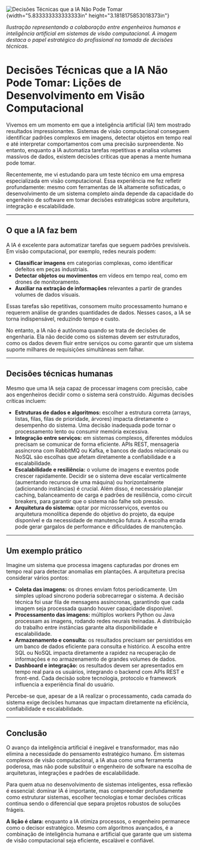 ![Decisões Técnicas que a IA Não Pode Tomar](c:\dev\personal_articles\md\media/media/rId9.png){width="5.833333333333333in" height="3.1818175853018373in"}

*Ilustração representando a colaboração entre engenheiros humanos e inteligência artificial em sistemas de visão computacional. A imagem destaca o papel estratégico do profissional na tomada de decisões técnicas.*

# Decisões Técnicas que a IA Não Pode Tomar: Lições de Desenvolvimento em Visão Computacional

Vivemos em um momento em que a inteligência artificial (IA) tem mostrado resultados impressionantes. Sistemas de visão computacional conseguem identificar padrões complexos em imagens, detectar objetos em tempo real e até interpretar comportamentos com uma precisão surpreendente. No entanto, enquanto a IA automatiza tarefas repetitivas e analisa volumes massivos de dados, existem decisões críticas que apenas a mente humana pode tomar.

Recentemente, me vi estudando para um teste técnico em uma empresa especializada em visão computacional. Essa experiência me fez refletir profundamente: mesmo com ferramentas de IA altamente sofisticadas, o desenvolvimento de um sistema completo ainda depende da capacidade do engenheiro de software em tomar decisões estratégicas sobre arquitetura, integração e escalabilidade.

------------------------------------------------------------------------

## O que a IA faz bem

A IA é excelente para automatizar tarefas que seguem padrões previsíveis. Em visão computacional, por exemplo, redes neurais podem:

- **Classificar imagens** em categorias complexas, como identificar defeitos em peças industriais.
- **Detectar objetos ou movimentos** em vídeos em tempo real, como em drones de monitoramento.
- **Auxiliar na extração de informações** relevantes a partir de grandes volumes de dados visuais.

Essas tarefas são repetitivas, consomem muito processamento humano e requerem análise de grandes quantidades de dados. Nesses casos, a IA se torna indispensável, reduzindo tempo e custo.

No entanto, a IA não é autônoma quando se trata de decisões de engenharia. Ela não decide como os sistemas devem ser estruturados, como os dados devem fluir entre serviços ou como garantir que um sistema suporte milhares de requisições simultâneas sem falhar.

------------------------------------------------------------------------

## Decisões técnicas humanas

Mesmo que uma IA seja capaz de processar imagens com precisão, cabe aos engenheiros decidir como o sistema será construído. Algumas decisões críticas incluem:

- **Estruturas de dados e algoritmos:** escolher a estrutura correta (arrays, listas, filas, filas de prioridade, árvores) impacta diretamente o desempenho do sistema. Uma decisão inadequada pode tornar o processamento lento ou consumir memória excessiva.
- **Integração entre serviços:** em sistemas complexos, diferentes módulos precisam se comunicar de forma eficiente. APIs REST, mensageria assíncrona com RabbitMQ ou Kafka, e bancos de dados relacionais ou NoSQL são escolhas que afetam diretamente a confiabilidade e a escalabilidade.
- **Escalabilidade e resiliência:** o volume de imagens e eventos pode crescer rapidamente. Decidir se o sistema deve escalar verticalmente (aumentando recursos de uma máquina) ou horizontalmente (adicionando instâncias) é crucial. Além disso, é necessário planejar caching, balanceamento de carga e padrões de resiliência, como circuit breakers, para garantir que o sistema não falhe sob pressão.
- **Arquitetura do sistema:** optar por microsserviços, eventos ou arquitetura monolítica depende do objetivo do projeto, da equipe disponível e da necessidade de manutenção futura. A escolha errada pode gerar gargalos de performance e dificuldades de manutenção.

------------------------------------------------------------------------

## Um exemplo prático

Imagine um sistema que processa imagens capturadas por drones em tempo real para detectar anomalias em plantações. A arquitetura precisa considerar vários pontos:

- **Coleta das imagens:** os drones enviam fotos periodicamente. Um simples upload síncrono poderia sobrecarregar o sistema. A decisão técnica foi usar fila de mensagens assíncronas, garantindo que cada imagem seja processada quando houver capacidade disponível.
- **Processamento das imagens:** múltiplos workers Python ou Java processam as imagens, rodando redes neurais treinadas. A distribuição do trabalho entre instâncias garante alta disponibilidade e escalabilidade.
- **Armazenamento e consulta:** os resultados precisam ser persistidos em um banco de dados eficiente para consulta e histórico. A escolha entre SQL ou NoSQL impacta diretamente a rapidez na recuperação de informações e no armazenamento de grandes volumes de dados.
- **Dashboard e integração:** os resultados devem ser apresentados em tempo real para os usuários, integrando o backend com APIs REST e front-end. Cada decisão sobre tecnologia, protocolo e framework influencia a experiência final do usuário.

Percebe-se que, apesar de a IA realizar o processamento, cada camada do sistema exige decisões humanas que impactam diretamente na eficiência, confiabilidade e escalabilidade.

------------------------------------------------------------------------

## Conclusão

O avanço da inteligência artificial é inegável e transformador, mas não elimina a necessidade do pensamento estratégico humano. Em sistemas complexos de visão computacional, a IA atua como uma ferramenta poderosa, mas não pode substituir o engenheiro de software na escolha de arquiteturas, integrações e padrões de escalabilidade.

Para quem atua no desenvolvimento de sistemas inteligentes, essa reflexão é essencial: dominar IA é importante, mas compreender profundamente como estruturar sistemas, escolher tecnologias e tomar decisões críticas continua sendo o diferencial que separa projetos robustos de soluções frágeis.

**A lição é clara:** enquanto a IA otimiza processos, o engenheiro permanece como o decisor estratégico. Mesmo com algoritmos avançados, é a combinação de inteligência humana e artificial que garante que um sistema de visão computacional seja eficiente, escalável e confiável.
